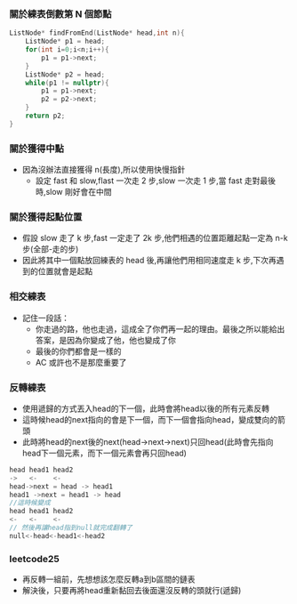 ### 關於練表倒數第 N 個節點

```C++
ListNode* findFromEnd(ListNode* head,int n){
    ListNode* p1 = head;
    for(int i=0;i<n;i++){
        p1 = p1->next;
    }
    ListNode* p2 = head;
    while(p1 != nullptr){
        p1 = p1->next;
        p2 = p2->next;
    }
    return p2;
}
```

### 關於獲得中點

- 因為沒辦法直接獲得 n(長度),所以使用快慢指針
  - 設定 fast 和 slow,flast 一次走 2 步,slow 一次走 1 步,當 fast 走對最後時,slow 剛好會在中間

### 關於獲得起點位置

- 假設 slow 走了 k 步,fast 一定走了 2k 步,他們相遇的位置距離起點一定為 n-k 步(全部-走的步)
- 因此將其中一個點放回練表的 head 後,再讓他們用相同速度走 k 步,下次再遇到的位置就會是起點

### 相交練表

- 記住一段話：
  - 你走過的路，他也走過，這成全了你們再一起的理由。最後之所以能給出答案，是因為你變成了他，他也變成了你
  - 最後的你們都會是一樣的
  - AC 或許也不是那麼重要了

### 反轉練表
- 使用遞歸的方式丟入head的下一個，此時會將head以後的所有元素反轉
- 這時候head的next指向的會是下一個，而下一個會指向head，變成雙向的箭頭
- 此時將head的next後的next(head->next->next)只回head(此時會先指向head下一個元素，而下一個元素會再只回head)
```c++
head head1 head2
->   <-    <- 
head->next = head -> head1
head1 ->next = head1 -> head
//這時候變成
head head1 head2
<-   <-    <- 
// 然後再讓head指到null就完成翻轉了
null<-head<-head1<-head2
```

### leetcode25
- 再反轉一組前，先想想該怎麼反轉a到b區間的鏈表
- 解決後，只要再將head重新黏回去後面還沒反轉的頭就行(遞歸)